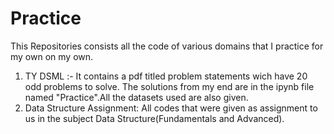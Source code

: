 # Practice
This Repositories consists all the code of various domains that I practice for my own on my own.

1. TY DSML :- It contains a pdf titled problem statements wich have 20 odd problems to solve. The solutions from my end are in the ipynb file named "Practice".All the datasets used are also given.
2. Data Structure Assignment: All codes that were given as assignment to us in the subject Data Structure(Fundamentals and Advanced).
